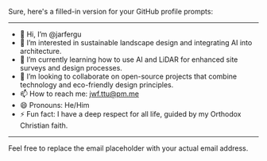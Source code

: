 Sure, here's a filled-in version for your GitHub profile prompts:

---

- 👋 Hi, I’m @jarfergu
- 👀 I’m interested in sustainable landscape design and integrating AI into architecture.
- 🌱 I’m currently learning how to use AI and LiDAR for enhanced site surveys and design processes.
- 💞️ I’m looking to collaborate on open-source projects that combine technology and eco-friendly design principles.
- 📫 How to reach me: jwf.ttu@pm.me
- 😄 Pronouns: He/Him
- ⚡ Fun fact: I have a deep respect for all life, guided by my Orthodox Christian faith.

<!---
jarfergu/jarfergu is a ✨ special ✨ repository because its `README.md` (this file) appears on your GitHub profile.
You can click the Preview link to take a look at your changes.
--->

---

Feel free to replace the email placeholder with your actual email address.
